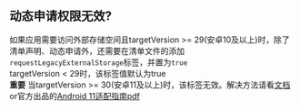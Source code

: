 ## 动态申请权限无效?
如果应用需要访问外部存储空间且targetVersion >= 29(安卓10及以上)时，除了清单声明、动态申请外，还需要在清单文件的<application>添加`requestLegacyExternalStorage`标签，并置为`true`  
targetVersion < 29时，该标签值默认为true  
**重要**
当targetVersion >= 30(安卓11及以上)时，该标签无效。解决方法请看[文档](https://developer.android.google.cn/about/versions/11/privacy/storage)or官方出品的[Android 11适配指南pdf](https://github.com/taxeric/Personal_Summary/blob/master/android/%E5%AD%98%E5%82%A8/android_11_dev_booklet.pdf)

